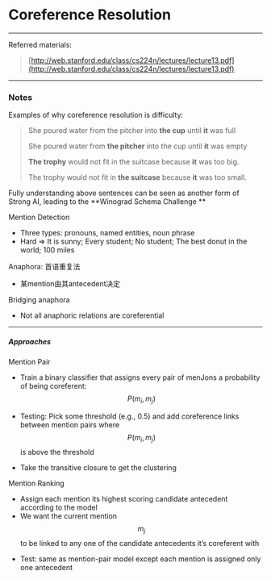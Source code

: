 # Coreference Resolution

---

Referred materials:

> [http://web.stanford.edu/class/cs224n/lectures/lecture13.pdf](http://web.stanford.edu/class/cs224n/lectures/lecture13.pdf)

---

### Notes

Examples of why coreference resolution is difficulty:

> She poured water from the pitcher into **the cup** until **it** was full
>
> She poured water from **the pitcher** into the cup until **it** was empty
>
> **The trophy** would not fit in the suitcase because **it** was too big.
>
> The trophy would not fit in **the suitcase** because **it** was too small.

Fully understanding above sentences can be seen as another form of Strong AI, leading to the **Winograd Schema Challenge **

Mention Detection

* Three types: pronouns, named entities, noun phrase
* Hard =&gt; It is sunny; Every student; No student; The best donut in the world; 100 miles

Anaphora: 首语重复法

* 某mention由其antecedent决定

Bridging anaphora

* Not all anaphoric relations are coreferential

---

##### Approaches

Mention Pair

* Train a binary classifier that assigns every pair of menJons a probability of being coreferent: $$P(m_i, m_j)$$

* Testing: Pick some threshold (e.g., 0.5) and add coreference links between mention pairs where $$P(m_i, m_j)$$ is above the threshold

* Take the transitive closure to get the clustering

Mention Ranking

* Assign each mention its highest scoring candidate antecedent according to the model
* We want the current mention $$m_j$$ to be linked to any one of the candidate antecedents it’s coreferent with
- Test: same as mention-pair model except each mention is assigned only one antecedent






